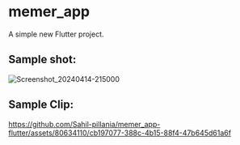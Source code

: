 # memer_app

A simple new Flutter project.

## Sample shot:
![Screenshot_20240414-215000](https://github.com/Sahil-pillania/memer_app-flutter/assets/80634110/dfc4413e-fbda-4f92-9c65-8f7ae376e0a8)

## Sample Clip:
https://github.com/Sahil-pillania/memer_app-flutter/assets/80634110/cb197077-388c-4b15-88f4-47b645d61a6f



